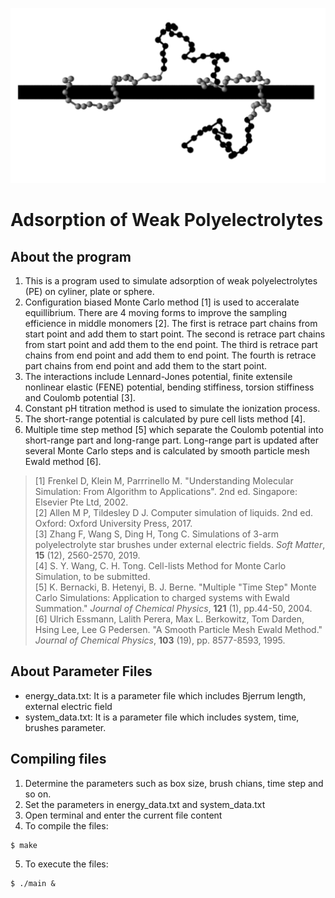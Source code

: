 
![Schmetical Diagram](https://github.com/wangshaoyun/Configurational-Bias-Monte-Carlo/blob/master/cylinder.png "Simulation System")
# Adsorption of Weak Polyelectrolytes
## About the program
1. This is a program used to simulate adsorption of weak polyelectrolytes (PE) on cyliner, plate or sphere.
2. Configuration biased Monte Carlo method [1] is used to acceralate equillibrium. There are 4 moving forms to improve the sampling efficience in middle monomers [2]. The first is retrace part chains from start point and add them to start point. The second is retrace part chains from start point and add them to the end point. The third is retrace part chains from end point and add them to end point. The fourth is retrace part chains from end point and add them to the start point.
3. The interactions include Lennard-Jones potential, finite extensile nonlinear elastic (FENE) potential, bending stiffiness, torsion stiffiness and Coulomb potential [3].
4. Constant pH titration method is used to simulate the ionization process.
5. The short-range potential is calculated by pure cell lists method [4].
6. Multiple time step method [5] which separate the Coulomb potential into short-range part and long-range part. Long-range part is updated after several Monte Carlo steps and is calculated by smooth particle mesh Ewald method [6].
>[1] Frenkel D, Klein M, Parrrinello M. "Understanding Molecular Simulation: From Algorithm to Applications". 2nd ed. Singapore: Elsevier Pte Ltd, 2002.  
>[2] Allen M P, Tildesley D J. Computer simulation of liquids. 2nd ed. Oxford: Oxford University Press, 2017.  
>[3] Zhang F, Wang S, Ding H, Tong C. Simulations of 3-arm polyelectrolyte star brushes under external electric fields. *Soft Matter*, **15** (12), 2560-2570, 2019.  
>[4] S. Y. Wang, C. H. Tong. Cell-lists Method for Monte Carlo Simulation, to be submitted.  
>[5] K. Bernacki, B. Hetenyi, B. J. Berne. "Multiple "Time Step" Monte Carlo Simulations: Application to charged systems with Ewald Summation." *Journal of Chemical Physics*, **121** (1), pp.44-50, 2004.  
>[6] Ulrich Essmann, Lalith Perera, Max L. Berkowitz, Tom Darden, Hsing Lee, Lee G Pedersen. "A Smooth Particle Mesh Ewald Method." *Journal of Chemical Physics*, **103** (19), pp. 8577-8593, 1995.  

## About Parameter Files 
+ energy_data.txt: It is a parameter file which includes Bjerrum length, external electric field
+ system_data.txt: It is a parameter file which includes system, time, brushes parameter.  

## Compiling files
1. Determine the parameters such as box size, brush chians, time step and so on.
2. Set the parameters in energy_data.txt and system_data.txt
3. Open terminal and enter the current file content
4. To compile the files:
```
$ make
```
  
5. To execute the files:
```
$ ./main &
```


